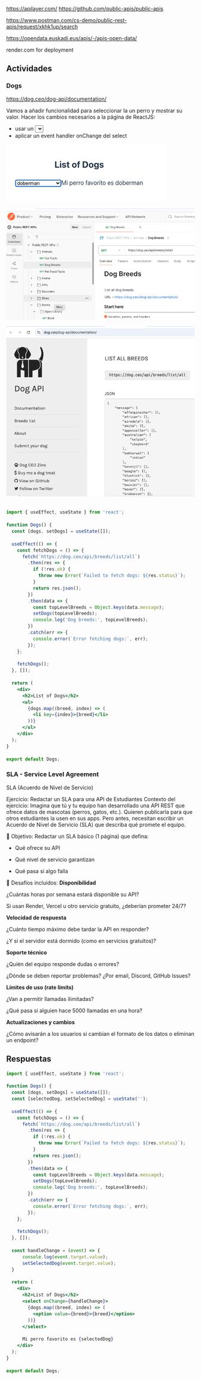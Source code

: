 https://apilayer.com/
https://github.com/public-apis/public-apis

https://www.postman.com/cs-demo/public-rest-apis/request/xkhk1up/search


https://opendata.euskadi.eus/apis/-/apis-open-data/

render.com for deployment


## Actividades
### Dogs
https://dog.ceo/dog-api/documentation/

Vamos a añadir funcionalidad para seleccionar la un perro y mostrar su valor. Hacer los cambios necesarios a la página de ReactJS:
- usar un <select>
- aplicar un event handler onChange del select

![Dogs](../../x-assets/UF1846/dogs1.png)

![Dogs](../../x-assets/UF1846/dogs2.png)

![Dogs](../../x-assets/UF1846/dogs3.png)

```jsx

import { useEffect, useState } from 'react';

function Dogs() {
  const [dogs, setDogs] = useState([]);

  useEffect(() => {
    const fetchDogs = () => {
      fetch(`https://dog.ceo/api/breeds/list/all`)
        .then(res => {
          if (!res.ok) {
            throw new Error(`Failed to fetch dogs: ${res.status}`);
          }
          return res.json();
        })
        .then(data => {
          const topLevelBreeds = Object.keys(data.message);
          setDogs(topLevelBreeds);
          console.log('Dog breeds:', topLevelBreeds);
        })
        .catch(err => {
          console.error(`Error fetching dogs:`, err);
        });
    };

    fetchDogs();
  }, []);

  return (
    <div>
      <h2>List of Dogs</h2>
      <ul>
        {dogs.map((breed, index) => (
          <li key={index}>{breed}</li>
        ))}
      </ul>
    </div>
  );
}

export default Dogs;
```

### SLA - Service Level Agreement
SLA (Acuerdo de Nivel de Servicio)

Ejercicio: Redactar un SLA para una API de Estudiantes
Contexto del ejercicio:
Imagina que tú y tu equipo han desarrollado una API REST que ofrece datos de mascotas (perros, gatos, etc.). Quieren publicarla para que otros estudiantes la usen en sus apps. Pero antes, necesitan escribir un Acuerdo de Nivel de Servicio (SLA) que describa qué promete el equipo.

🎯 Objetivo:
Redactar un SLA básico (1 página) que defina:

- Qué ofrece su API

- Qué nivel de servicio garantizan

- Qué pasa si algo falla

🧩 Desafíos incluidos:
**Disponibilidad**

¿Cuántas horas por semana estará disponible su API?

Si usan Render, Vercel u otro servicio gratuito, ¿deberían prometer 24/7?

**Velocidad de respuesta**

¿Cuánto tiempo máximo debe tardar la API en responder?

¿Y si el servidor está dormido (como en servicios gratuitos)?

**Soporte técnico**

¿Quién del equipo responde dudas o errores?

¿Dónde se deben reportar problemas? ¿Por email, Discord, GitHub Issues?

**Límites de uso (rate limits)**

¿Van a permitir llamadas ilimitadas?

¿Qué pasa si alguien hace 5000 llamadas en una hora?

**Actualizaciones y cambios**

¿Cómo avisarán a los usuarios si cambian el formato de los datos o eliminan un endpoint?


## Respuestas
```jsx
import { useEffect, useState } from 'react';

function Dogs() {
  const [dogs, setDogs] = useState([]);
  const [selectedDog, setSelectedDog] = useState('');

  useEffect(() => {
    const fetchDogs = () => {
      fetch(`https://dog.ceo/api/breeds/list/all`)
        .then(res => {
          if (!res.ok) {
            throw new Error(`Failed to fetch dogs: ${res.status}`);
          }
          return res.json();
        })
        .then(data => {
          const topLevelBreeds = Object.keys(data.message);
          setDogs(topLevelBreeds);
          console.log('Dog breeds:', topLevelBreeds);
        })
        .catch(err => {
          console.error(`Error fetching dogs:`, err);
        });
    };

    fetchDogs();
  }, []);

  const handleChange = (event) => {
      console.log(event.target.value);
      setSelectedDog(event.target.value);
  }

  return (
    <div>
      <h2>List of Dogs</h2>
      <select onChange={handleChange}>
        {dogs.map((breed, index) => (
          <option value={breed}>{breed}</option>
        ))}
      </select>

      Mi perro favorito es {selectedDog}
    </div>
  );
}

export default Dogs;
```